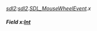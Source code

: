 _[sdl2](../../modules/sdl2/sdl2-module.md):[sdl2](../../modules/sdl2/sdl2-module.md).[SDL\_MouseWheelEvent](../../modules/sdl2/sdl2-sdl_mousewheelevent.md).x_
##### Field x:[Int](../../modules/wonkey/wonkey-types-int.md)
